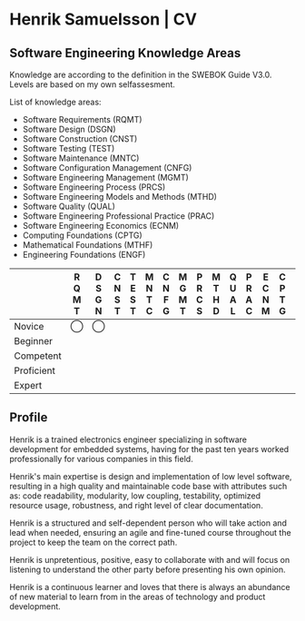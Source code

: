 # Henrik Samuelsson | CV

## Software Engineering Knowledge Areas

Knowledge are according to the definition in the SWEBOK Guide V3.0. Levels are based on my own selfassesment.

List of knowledge areas:

- Software Requirements (RQMT)  
- Software Design (DSGN)
- Software Construction (CNST)
- Software Testing (TEST)
- Software Maintenance (MNTC)
- Software Configuration Management (CNFG)
- Software Engineering Management (MGMT)
- Software Engineering Process (PRCS)
- Software Engineering Models and Methods (MTHD)
- Software Quality (QUAL)
- Software Engineering Professional Practice (PRAC)
- Software Engineering Economics (ECNM)
- Computing Foundations (CPTG)
- Mathematical Foundations (MTHF)
- Engineering Foundations (ENGF)


|            | R </BR> Q</BR>M</BR>T | D</BR>S</BR>G</BR>N | C</BR>N</BR>S</BR>T | T</BR>E</BR>S</BR>T | M</BR>N</BR>T</BR>C| C</BR>N</BR>F</BR>G | M</BR>G</BR>M</BR>T| P</BR>R</BR>C</BR>S | M</BR>T</BR>H</BR>D | Q</BR>U</BR>A</BR>L | P</BR>R</BR>A</BR>C | E</BR>C</BR>N</BR>M | C</BR>P</BR>T</BR>G | M</BR>T</BR>H</BR>F | E</BR>N</BR>G</BR>F |
| ---        | ---           | ---           | ---           | ---           | ---           | ---           | ---           | ---           | ---           | ---           | ---           | ---           | ---           | ---           | ---           |
| Novice     | ◯            | ◯            |               |               |               |               |               |               |               |               |               |               |               |               |               |
| Beginner   |               |               |               |               |               |               |               |               |               |               |               |               |               |               |               |
| Competent  |               |               |               |               |               |               |               |               |               |               |               |               |               |               |               |
| Proficient |               |               |               |               |               |               |               |               |               |               |               |               |               |               |               |   
| Expert     |               |               |               |               |               |               |               |               |               |               |               |               |               |               |               |

## Profile

Henrik is a trained electronics engineer specializing in software development for embedded systems, having for the past ten years worked professionally for various companies in this field.

Henrik's main expertise is design and implementation of low level software, resulting in a high quality and maintainable code base with attributes such as: code readability, modularity, low coupling, testability, optimized resource usage, robustness, and right level of clear documentation.

Henrik is a structured and self-dependent person who will take action and lead when needed, ensuring an agile and fine-tuned course throughout the project to keep the  team on the correct path.

Henrik is unpretentious, positive, easy to collaborate with and will focus on listening to understand the other party before presenting his own opinion.

Henrik is a continuous learner and loves that there is always an abundance of new material to learn from in the areas of technology and product development.

<!--
**HenrikSamuelsson/henriksamuelsson** is a ✨ _special_ ✨ repository because its `README.md` (this file) appears on your GitHub profile.

Here are some ideas to get you started:

- 🔭 I’m currently working on ...
- 🌱 I’m currently learning ...
- 👯 I’m looking to collaborate on ...
- 🤔 I’m looking for help with ...
- 💬 Ask me about ...
- 📫 How to reach me: ...
- 😄 Pronouns: ...
- ⚡ Fun fact: ...
-->
